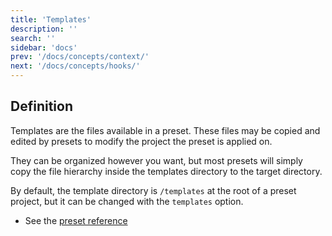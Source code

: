 ```yaml
---
title: 'Templates'
description: ''
search: ''
sidebar: 'docs'
prev: '/docs/concepts/context/'
next: '/docs/concepts/hooks/'
---
```


## Definition

Templates are the files available in a preset. These files may be copied and edited by presets to modify the project the preset is applied on.

They can be organized however you want, but most presets will simply copy the file hierarchy inside the templates directory to the target directory.

By default, the template directory is `/templates` at the root of a preset project, but it can be changed with the `templates` option.

- See the [preset reference](/docs/api/preset/)

